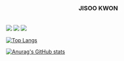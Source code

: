 <h3 align = 'center'>JISOO KWON<br><br></h3>
 

<img src="https://img.shields.io/badge/java-007396?style=flat-square&logo=Java&logoColor=000000"/>
<img src="https://img.shields.io/badge/c-A8B9CC?style=flat-square&logo=C&logoColor=000000"/>
<img src="https://img.shields.io/badge/HTML-E34F26?style=flat-square&logo=HTML5&logoColor=000000"/>

[![Top Langs](https://github-readme-stats.vercel.app/api/top-langs/?username=sueyon032)](https://github.com/suyeon032/github-readme-stats)

[![Anurag's GitHub stats](https://github-readme-stats.vercel.app/api?username=sueyon032)](https://github.com/sueyon032/github-readme-stats)
